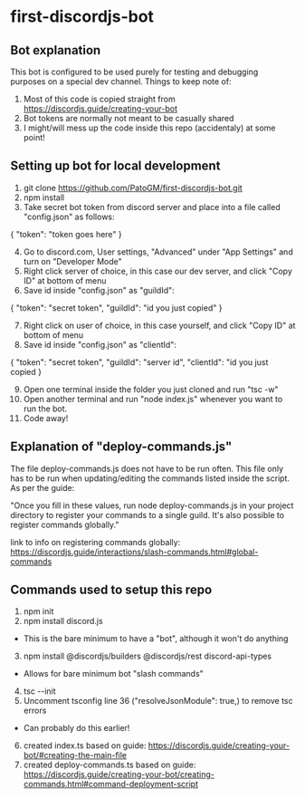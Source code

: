 # first-discordjs-bot

## Bot explanation

This bot is configured to be used purely for testing and debugging purposes on a special dev channel. Things to keep note of:

1. Most of this code is copied straight from https://discordjs.guide/creating-your-bot
2. Bot tokens are normally not meant to be casually shared
3. I might/will mess up the code inside this repo (accidentaly) at some point!

## Setting up bot for local development

1. git clone https://github.com/PatoGM/first-discordjs-bot.git
2. npm install
3. Take secret bot token from discord server and place into a file called "config.json" as follows:

{
	"token": "token goes here"
}

4. Go to discord.com, User settings, "Advanced" under "App Settings" and turn on "Developer Mode"
5. Right click server of choice, in this case our dev server, and click "Copy ID" at bottom of menu
6. Save id inside "config.json" as "guildId":

{
	"token": "secret token",
    "guildId": "id you just copied"
}

7. Right click on user of choice, in this case yourself, and click "Copy ID" at bottom of menu
8. Save id inside "config.json" as "clientId":

{
	"token": "secret token",
    "guildId": "server id",
    "clientId": "id you just copied
}

9. Open one terminal inside the folder you just cloned and run "tsc -w"
10. Open another terminal and run "node index.js" whenever you want to run the bot.
11. Code away!

## Explanation of "deploy-commands.js"

The file deploy-commands.js does not have to be run often. This file only has to be run when updating/editing the commands
listed inside the script. As per the guide:

"Once you fill in these values, run node deploy-commands.js in your project directory to register your commands to a single guild. It's also possible to register commands globally."

link to info on registering commands globally: https://discordjs.guide/interactions/slash-commands.html#global-commands

## Commands used to setup this repo

1. npm init
2. npm install discord.js
- This is the bare minimum to have a "bot", although it won't do anything
3. npm install @discordjs/builders @discordjs/rest discord-api-types
- Allows for bare minimum bot "slash commands"
4. tsc --init
5. Uncomment tsconfig line 36 ("resolveJsonModule": true,) to remove tsc errors
- Can probably do this earlier!
6. created index.ts based on guide: https://discordjs.guide/creating-your-bot/#creating-the-main-file
7. created deploy-commands.ts based on guide: https://discordjs.guide/creating-your-bot/creating-commands.html#command-deployment-script